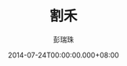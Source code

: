 ---
issue: 80
title: 割禾
author: 彭瑞珠
language: 四縣
date: 2014-07-24T00:00:00.000+08:00
topic: 懷想
difficulty: 2
wikidata: Q98095901
wikidata_link: https://www.wikidata.org/wiki/Q98095901
---